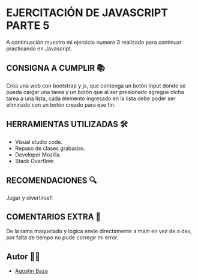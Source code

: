# EJERCITACIÓN DE JAVASCRIPT PARTE 5  
A continuación muestro mi ejercicio numero 3 realizado para continuar practicando en Javascript.


## CONSIGNA A CUMPLIR 📚

Crea una web con bootstrap y js, que contenga un botón input donde se pueda cargar una tarea y un botón que al ser presionado agregue dicha tarea a una lista, cada elemento ingresado en la lista debe poder ser eliminado con un botón creado para ese fin. 


## HERRAMIENTAS UTILIZADAS 🛠

- Visual studio code.
- Repaso de clases grabadas.
- Developer Mozilla.
- Stack Overflow.


## RECOMENDACIONES 🔍

Jugar y divertirse!! 

## COMENTARIOS EXTRA 📌

De la rama maquetado y logica envie directamente a main en vez de a dev, por falta de tiempo no pude corregir mi error.


## Autor 🙋‍♂️
- [Agustin Baza](https://github.com/agustinbaza)
